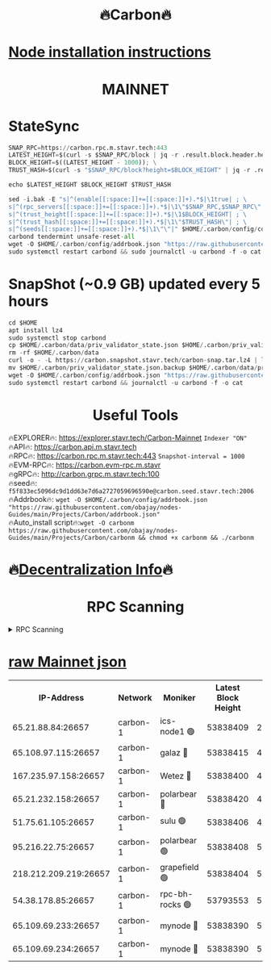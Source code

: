<h1 align="center"> 🔥Carbon🔥</h1>

[Node installation instructions](https://github.com/obajay/nodes-Guides/tree/main/Projects/Carbon)
=
<h1 align="center"> MAINNET</h1>

# StateSync
```python
SNAP_RPC=https://carbon.rpc.m.stavr.tech:443
LATEST_HEIGHT=$(curl -s $SNAP_RPC/block | jq -r .result.block.header.height); \
BLOCK_HEIGHT=$((LATEST_HEIGHT - 1000)); \
TRUST_HASH=$(curl -s "$SNAP_RPC/block?height=$BLOCK_HEIGHT" | jq -r .result.block_id.hash)

echo $LATEST_HEIGHT $BLOCK_HEIGHT $TRUST_HASH

sed -i.bak -E "s|^(enable[[:space:]]+=[[:space:]]+).*$|\1true| ; \
s|^(rpc_servers[[:space:]]+=[[:space:]]+).*$|\1\"$SNAP_RPC,$SNAP_RPC\"| ; \
s|^(trust_height[[:space:]]+=[[:space:]]+).*$|\1$BLOCK_HEIGHT| ; \
s|^(trust_hash[[:space:]]+=[[:space:]]+).*$|\1\"$TRUST_HASH\"| ; \
s|^(seeds[[:space:]]+=[[:space:]]+).*$|\1\"\"|" $HOME/.carbon/config/config.toml
carbond tendermint unsafe-reset-all
wget -O $HOME/.carbon/config/addrbook.json "https://raw.githubusercontent.com/obajay/nodes-Guides/main/Projects/Carbon/addrbook.json"
sudo systemctl restart carbond && sudo journalctl -u carbond -f -o cat
```
# SnapShot (~0.9 GB) updated every 5 hours
```python
cd $HOME
apt install lz4
sudo systemctl stop carbond
cp $HOME/.carbon/data/priv_validator_state.json $HOME/.carbon/priv_validator_state.json.backup
rm -rf $HOME/.carbon/data
curl -o - -L https://carbon.snapshot.stavr.tech/carbon-snap.tar.lz4 | lz4 -c -d - | tar -x -C $HOME/.carbon --strip-components 2
mv $HOME/.carbon/priv_validator_state.json.backup $HOME/.carbon/data/priv_validator_state.json
wget -O $HOME/.carbon/config/addrbook.json "https://raw.githubusercontent.com/obajay/nodes-Guides/main/Projects/Carbon/addrbook.json"
sudo systemctl restart carbond && journalctl -u carbond -f -o cat
```

 <h1 align="center"> Useful Tools</h1>

🔥EXPLORER🔥:     https://explorer.stavr.tech/Carbon-Mainnet        `Indexer "ON"` \
🔥API🔥:          https://carbon.api.m.stavr.tech \
🔥RPC🔥:          https://carbon.rpc.m.stavr.tech:443              `Snapshot-interval = 1000` \
🔥EVM-RPC🔥:      https://carbon.evm-rpc.m.stavr \
🔥gRPC🔥:         http://carbon.grpc.m.stavr.tech:100 \
🔥seed🔥:      `f5f833ec5096dc9d1dd63e7d6a2727059696590e@carbon.seed.stavr.tech:2006` \
🔥Addrbook🔥:  `wget -O $HOME/.carbon/config/addrbook.json "https://raw.githubusercontent.com/obajay/nodes-Guides/main/Projects/Carbon/addrbook.json"` \
🔥Auto_install script🔥:`wget -O carbonm https://raw.githubusercontent.com/obajay/nodes-Guides/main/Projects/Carbon/carbonm && chmod +x carbonm && ./carbonm`

🔥[Decentralization Info](https://github.com/obajay/StateSync-snapshots/tree/main/Projects/Carbon/Decentralization)🔥
=
<h1 align="center"> RPC Scanning</h1>

<details>
<summary>RPC Scanning</summary>

<h2 align="center"> We scan nodes in real time every 4 hours. And we provide the final result of RPC endpoints.
We cannot influence the operation of these nodes in any way. </h2>


```python
If Voting Power is higher than 0 --> then the Node is a validator of the network and may be subject to attack and be a potential threat to the chain.
```
```python
We marked such validators with a red symbol
```

</details>

[raw Mainnet json](https://rpc-check.carbonm.stavr.tech/carbonm/rpc-carbonm-result.json)
=


<table><tr><th>IP-Address</th><th>Network</th><th>Moniker</th><th>Latest Block Height</th><th>Earliest Block Height</th><th>Catching Up</th><th>Tx Index</th><th>Voting Power</th><th>Scan Time</th></tr><tr><td>65.21.88.84:26657</td><td>carbon-1</td><td>ics-node1 🟢</td><td>53838409</td><td>21164241</td><td>False</td><td>off</td><td>0</td><td>2024-02-18T17:04:58.955250680UTC</td></tr><tr><td>65.108.97.115:26657</td><td>carbon-1</td><td>galaz 🔴</td><td>53838415</td><td>47374001</td><td>False</td><td>on</td><td>11247215427</td><td>2024-02-18T17:05:09.512800217UTC</td></tr><tr><td>167.235.97.158:26657</td><td>carbon-1</td><td>Wetez 🔴</td><td>53838400</td><td>48067570</td><td>False</td><td>on</td><td>1349040853</td><td>2024-02-18T17:04:35.767663263UTC</td></tr><tr><td>65.21.232.158:26657</td><td>carbon-1</td><td>polarbear 🔴</td><td>53838420</td><td>48126001</td><td>False</td><td>on</td><td>10433879530</td><td>2024-02-18T17:05:20.174908215UTC</td></tr><tr><td>51.75.61.105:26657</td><td>carbon-1</td><td>sulu 🟢</td><td>53838406</td><td>48742001</td><td>False</td><td>on</td><td>0</td><td>2024-02-18T17:04:52.020560684UTC</td></tr><tr><td>95.216.22.75:26657</td><td>carbon-1</td><td>polarbear 🟢</td><td>53838408</td><td>52338001</td><td>False</td><td>on</td><td>0</td><td>2024-02-18T17:04:56.451567021UTC</td></tr><tr><td>218.212.209.219:26657</td><td>carbon-1</td><td>grapefield 🟢</td><td>53838404</td><td>52371001</td><td>False</td><td>on</td><td>0</td><td>2024-02-18T17:04:49.560136389UTC</td></tr><tr><td>54.38.178.85:26657</td><td>carbon-1</td><td>rpc-bh-rocks 🟢</td><td>53793553</td><td>53130001</td><td>False</td><td>on</td><td>0</td><td>2024-02-18T17:05:24.568887490UTC</td></tr><tr><td>65.109.69.233:26657</td><td>carbon-1</td><td>mynode 🔴</td><td>53838390</td><td>53160001</td><td>False</td><td>off</td><td>8771156280</td><td>2024-02-18T17:04:18.718861717UTC</td></tr><tr><td>65.109.69.234:26657</td><td>carbon-1</td><td>mynode 🔴</td><td>53838390</td><td>53160001</td><td>False</td><td>off</td><td>12822209383</td><td>2024-02-18T17:04:19.115214529UTC</td></tr></table>
